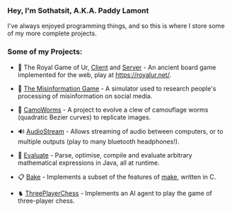 ### Hey, I'm Sothatsit, A.K.A. Paddy Lamont

I've always enjoyed programming things, and so this is where I store some of my more complete projects.

### Some of my Projects:

- 🎲 The Royal Game of Ur, [Client](https://github.com/Sothatsit/RoyalUrClient "Royal Ur Client") and [Server](https://github.com/Sothatsit/RoyalUrServer "Royal Ur Server") -
An ancient board game implemented for the web, play at https://royalur.net/.

- 📱 [The Misinformation Game](https://themisinformationgame.github.io/) - A simulator used to research people's processing of misinformation on social media.

- 🐛 [CamoWorms](https://github.com/Sothatsit/CamoWorms) - A project to evolve a clew of camouflage worms (quadratic Bezier curves) to replicate images.

- 🔊 [AudioStream](https://github.com/Sothatsit/AudioStream) - Allows streaming of audio between computers, or to multiple outputs (play to many bluetooth headphones!).

- 📏 [Evaluate](https://github.com/Sothatsit/Evaluate "Evaluate") - Parse, optimise, compile and evaluate arbitrary mathematical expressions in Java, all at runtime.

- 📋 [Bake](https://github.com/Sothatsit/Bake) - Implements a subset of the features of [make](https://man7.org/linux/man-pages/man1/make.1.html), written in C.

- ♞ [ThreePlayerChess](https://github.com/Sothatsit/ThreePlayerChess) - Implements an AI agent to play the game of three-player chess.
